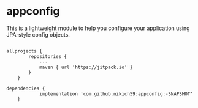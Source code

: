 # appconfig
This is a lightweight module to help you configure your application using JPA-style config objects.

<code>
allprojects {
		repositories {
			...
			maven { url 'https://jitpack.io' }
		}
	}
</code>

<code>
dependencies {
	        implementation 'com.github.nikich59:appconfig:-SNAPSHOT'
	}
</code>

